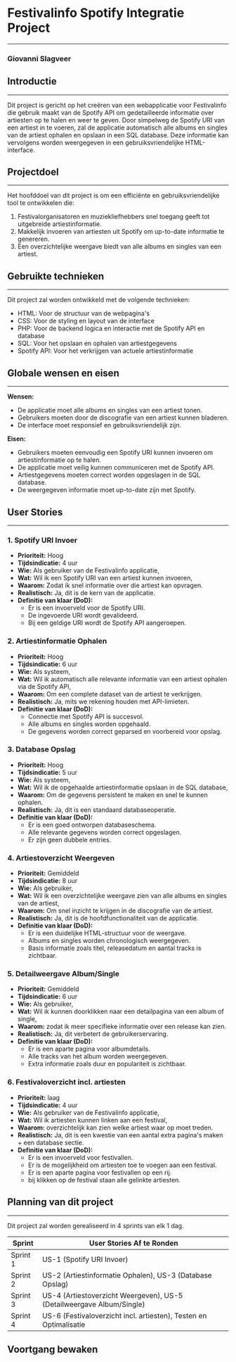 # Festivalinfo Spotify Integratie Project

---

### Giovanni Slagveer

## Introductie

---

Dit project is gericht op het creëren van een webapplicatie voor Festivalinfo die gebruik maakt van de Spotify API om gedetailleerde informatie over artiesten op te halen en weer te geven. Door simpelweg de Spotify URI van een artiest in te voeren, zal de applicatie automatisch alle albums en singles van de artiest ophalen en opslaan in een SQL database. Deze informatie kan vervolgens worden weergegeven in een gebruiksvriendelijke HTML-interface.

## Projectdoel

---

Het hoofddoel van dit project is om een efficiënte en gebruiksvriendelijke tool te ontwikkelen die:
1. Festivalorganisatoren en muziekliefhebbers snel toegang geeft tot uitgebreide artiestinformatie.
2. Makkelijk invoeren van artiesten uit Spotify om up-to-date informatie te genereren.
3. Een overzichtelijke weergave biedt van alle albums en singles van een artiest.

## Gebruikte technieken

---

Dit project zal worden ontwikkeld met de volgende technieken:

- HTML: Voor de structuur van de webpagina's
- CSS: Voor de styling en layout van de interface
- PHP: Voor de backend logica en interactie met de Spotify API en database
- SQL: Voor het opslaan en ophalen van artiestgegevens
- Spotify API: Voor het verkrijgen van actuele artiestinformatie

## Globale wensen en eisen

---

**Wensen:**
- De applicatie moet alle albums en singles van een artiest tonen.
- Gebruikers moeten door de discografie van een artiest kunnen bladeren.
- De interface moet responsief en gebruiksvriendelijk zijn.

**Eisen:**
- Gebruikers moeten eenvoudig een Spotify URI kunnen invoeren om artiestinformatie op te halen.
- De applicatie moet veilig kunnen communiceren met de Spotify API.
- Artiestgegevens moeten correct worden opgeslagen in de SQL database.
- De weergegeven informatie moet up-to-date zijn met Spotify.

## User Stories

---

### 1. Spotify URI Invoer
- **Prioriteit:** Hoog
- **Tijdsindicatie:** 4 uur
- **Wie:** Als gebruiker van de Festivalinfo applicatie,
- **Wat:** Wil ik een Spotify URI van een artiest kunnen invoeren,
- **Waarom:** Zodat ik snel informatie over die artiest kan opvragen.
- **Realistisch:** Ja, dit is de kern van de applicatie.
- **Definitie van klaar (DoD):**
  - Er is een invoerveld voor de Spotify URI.
  - De ingevoerde URI wordt gevalideerd.
  - Bij een geldige URI wordt de Spotify API aangeroepen.

### 2. Artiestinformatie Ophalen
- **Prioriteit:** Hoog
- **Tijdsindicatie:** 6 uur
- **Wie:** Als systeem,
- **Wat:** Wil ik automatisch alle relevante informatie van een artiest ophalen via de Spotify API,
- **Waarom:** Om een complete dataset van de artiest te verkrijgen.
- **Realistisch:** Ja, mits we rekening houden met API-limieten.
- **Definitie van klaar (DoD):**
  - Connectie met Spotify API is succesvol.
  - Alle albums en singles worden opgehaald.
  - De gegevens worden correct geparsed en voorbereid voor opslag.

### 3. Database Opslag
- **Prioriteit:** Hoog
- **Tijdsindicatie:** 5 uur
- **Wie:** Als systeem,
- **Wat:** Wil ik de opgehaalde artiestinformatie opslaan in de SQL database,
- **Waarom:** Om de gegevens persistent te maken en snel te kunnen ophalen.
- **Realistisch:** Ja, dit is een standaard databaseoperatie.
- **Definitie van klaar (DoD):**
  - Er is een goed ontworpen databaseschema.
  - Alle relevante gegevens worden correct opgeslagen.
  - Er zijn geen dubbele entries.

### 4. Artiestoverzicht Weergeven
- **Prioriteit:** Gemiddeld
- **Tijdsindicatie:** 8 uur
- **Wie:** Als gebruiker,
- **Wat:** Wil ik een overzichtelijke weergave zien van alle albums en singles van de artiest,
- **Waarom:** Om snel inzicht te krijgen in de discografie van de artiest.
- **Realistisch:** Ja, dit is de hoofdfunctionaliteit van de applicatie.
- **Definitie van klaar (DoD):**
  - Er is een duidelijke HTML-structuur voor de weergave.
  - Albums en singles worden chronologisch weergegeven.
  - Basis informatie zoals titel, releasedatum en aantal tracks is zichtbaar.

### 5. Detailweergave Album/Single
- **Prioriteit:** Gemiddeld
- **Tijdsindicatie:** 6 uur
- **Wie:** Als gebruiker,
- **Wat:** Wil ik kunnen doorklikken naar een detailpagina van een album of single,
- **Waarom:** zodat ik meer specifieke informatie over een release kan zien.
- **Realistisch:** Ja, dit verbetert de gebruikerservaring.
- **Definitie van klaar (DoD):**
  - Er is een aparte pagina voor albumdetails.
  - Alle tracks van het album worden weergegeven.
  - Extra informatie zoals duur en populariteit is zichtbaar.

### 6. Festivaloverzicht incl. artiesten
- **Prioriteit:** laag
- **Tijdsindicatie:** 4 uur
- **Wie:** Als gebruiker van de Festivalinfo applicatie,
- **Wat:** Wil ik artiesten kunnen linken aan een festival,
- **Waarom:** overzichtelijk kan zien welke artiest waar op moet treden.
- **Realistisch:** Ja, dit is een kwestie van een aantal extra pagina's maken + een database sectie.
- **Definitie van klaar (DoD):**
  - Er is een invoerveld voor festivallen.
  - Er is de mogelijkheid om artiesten toe te voegen aan een festival.
  - Er is een aparte pagina voor festivallen op een rij.
  - bij klikken op de festival staan alle gelinkte artiesten.

## Planning van dit project

---

Dit project zal worden gerealiseerd in 4 sprints van elk 1 dag.

|  Sprint  | User Stories Af te Ronden |
|----------|----------------------------------------------------------|
| Sprint 1 | US-1 (Spotify URI Invoer) |
| Sprint 2 | US-2 (Artiestinformatie Ophalen), US-3 (Database Opslag) |
| Sprint 3 | US-4 (Artiestoverzicht Weergeven), US-5 (Detailweergave Album/Single)|
| Sprint 4 | US-6 (Festivaloverzicht incl. artiesten), Testen en Optimalisatie |

## Voortgang bewaken 


